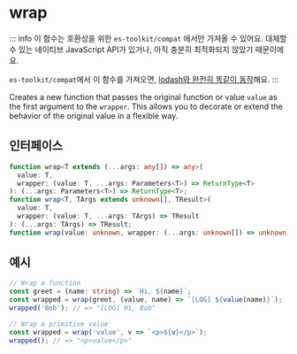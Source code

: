 # wrap

::: info
이 함수는 호환성을 위한 `es-toolkit/compat` 에서만 가져올 수 있어요. 대체할 수 있는 네이티브 JavaScript API가 있거나, 아직 충분히 최적화되지 않았기 때문이에요.

`es-toolkit/compat`에서 이 함수를 가져오면, [lodash와 완전히 똑같이 동작](../../../compatibility.md)해요.
:::

Creates a new function that passes the original function or value `value` as the first argument to the `wrapper`.
This allows you to decorate or extend the behavior of the original value in a flexible way.

## 인터페이스

```typescript
function wrap<T extends (...args: any[]) => any>(
  value: T,
  wrapper: (value: T, ...args: Parameters<T>) => ReturnType<T>
): (...args: Parameters<T>) => ReturnType<T>;
function wrap<T, TArgs extends unknown[], TResult>(
  value: T,
  wrapper: (value: T, ...args: TArgs) => TResult
): (...args: TArgs) => TResult;
function wrap(value: unknown, wrapper: (...args: unknown[]) => unknown): (...args: unknown[]) => unknown;
```

## 예시

```typescript
// Wrap a function
const greet = (name: string) => `Hi, ${name}`;
const wrapped = wrap(greet, (value, name) => `[LOG] ${value(name)}`);
wrapped('Bob'); // => "[LOG] Hi, Bob"

// Wrap a primitive value
const wrapped = wrap('value', v => `<p>${v}</p>`);
wrapped(); // => "<p>value</p>"
```
